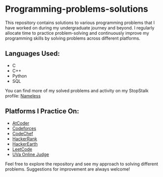 # Programming-problems-solutions

This repository contains solutions to various programming problems that I have worked on during my undergraduate journey and beyond. I regularly allocate time to practice problem-solving and continuously improve my programming skills by solving problems across different platforms.

## Languages Used:
- C
- C++
- Python
- SQL

You can find more of my solved problems and activity on my StopStalk profile: [Nameless](https://www.stopstalk.com/user/profile/Nameless)

## Platforms I Practice On:
- [AtCoder](https://atcoder.jp/)
- [Codeforces](https://codeforces.com/)
- [CodeChef](https://www.codechef.com/)
- [HackerRank](https://www.hackerrank.com/)
- [HackerEarth](https://www.hackerearth.com/)
- [LeetCode](https://leetcode.com/)
- [UVa Online Judge](https://onlinejudge.org/)

Feel free to explore the repository and see my approach to solving different problems. Suggestions for improvement are always welcome!
